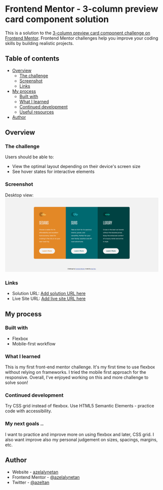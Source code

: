 # Frontend Mentor - 3-column preview card component solution

This is a solution to the [3-column preview card component challenge on Frontend Mentor](https://www.frontendmentor.io/challenges/3column-preview-card-component-pH92eAR2-). Frontend Mentor challenges help you improve your coding skills by building realistic projects. 

## Table of contents

- [Overview](#overview)
  - [The challenge](#the-challenge)
  - [Screenshot](#screenshot)
  - [Links](#links)
- [My process](#my-process)
  - [Built with](#built-with)
  - [What I learned](#what-i-learned)
  - [Continued development](#continued-development)
  - [Useful resources](#useful-resources)
- [Author](#author)

## Overview

### The challenge

Users should be able to:

- View the optimal layout depending on their device's screen size
- See hover states for interactive elements

### Screenshot

Desktop view:
![](./screenshot.png)


### Links

- Solution URL: [Add solution URL here](https://your-solution-url.com)
- Live Site URL: [Add live site URL here](https://your-live-site-url.com)

## My process

### Built with

- Flexbox
- Mobile-first workflow

### What I learned

This is my first front-end mentor challenge. 
It's my first time to use flexbox without relying on frameworks. I tried the mobile first approach for the responsive. 
Overall, I've enjoyed working on this and more challenge to solve soon!

### Continued development

Try CSS grid instead of flexbox.
Use HTML5 Semantic Elements - practice code with accessibility.

### My next goals ..

I want to practice and improve more on using flexbox and later, CSS grid. 
I also want improve also my personal judgement on sizes, spacings, margins, etc. 

## Author

- Website - [azelalynetan](https://azelalynetan.github.io/)
- Frontend Mentor - [@azelalynetan](https://www.frontendmentor.io/profile/azelalynetan)
- Twitter - [@azeltan](https://www.twitter.com/azeltan)